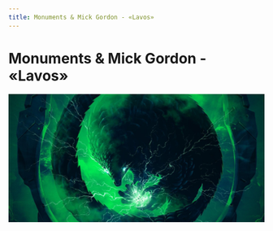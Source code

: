 ```yaml
---
title: Monuments & Mick Gordon - «Lavos»
---
```


# Monuments & Mick Gordon - «Lavos»
[![Cover][1]][1]

[1]: assets/images/chains/monuments-mick-gordon-lavos/monuments-mick-gordon-lavos-cover.png
